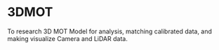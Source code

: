 # 3DMOT
To research 3D MOT Model for analysis, matching calibrated data, and making visualize Camera and LiDAR data.
